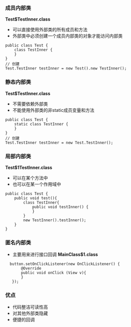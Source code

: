### 成员内部类
 **Test$TestInner.class**
 - 可以直接使用外部类的所有成员和方法
 - 外部类中必须创建一个成员内部类的对象才能访问内部类
 ```
 public class Test {
     class TestInner {
     }
 }
 // 创建
 Test.TestInner testInner = new Test().new TestInner();
 ```

### 静态内部类
**Test$TestInner.class**
- 不需要依赖外部类
- 不能使用外部类的非static成员变量和方法
 ```
 public class Test {
     static class TestInner {
     }
 }
 // 创建
 Test.TestInner testInner = new Test.TestInner();
 ```

### 局部内部类
**Test$1TestInner.class**
- 可以在某个方法中
- 也可以在某一个作用域中
 ```
 public class Test {
     public void test(){
         class TestInner{
             public void testInner() {
             }
         }
         new TestInner().testInner();
     }
 }
 ```

### 匿名内部类
- 主要用来进行接口回调
**MainClass$1.class**
 ```
   button.setOnClickListener(new OnClickListener() {
        @Override
        public void onClick (View v){
        }
    });
 ```

### 优点
 - 代码整洁可读性高
 - 对其他外部类隐藏
 - 便捷的回调